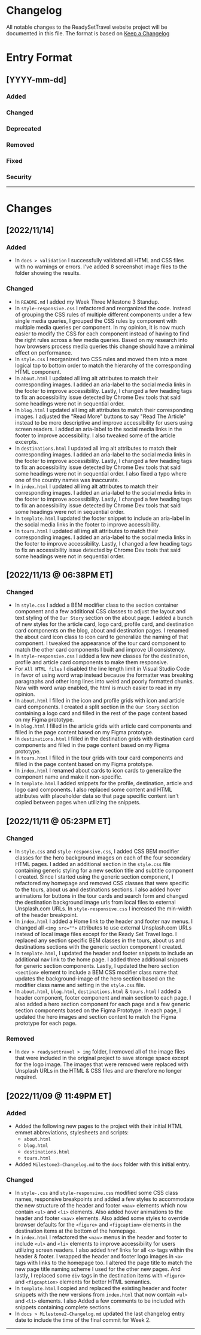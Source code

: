 # Changelog

All notable changes to the ReadySetTravel website project will be documented in this file. The format is based on [Keep a Changelog](https://keepachangelog.com/en/1.0.0/)

# Entry Format

## [YYYY-mm-dd]

### Added

### Changed

### Deprecated

### Removed

### Fixed

### Security

---

# Changes

## [2022/11/14]

### Added
- In `docs > validation` I successfully validated all HTML and CSS files with no warnings or errors. I've added 8 screenshot image files to the folder showing the results.

### Changed
- In `README.md` I added my Week Three Milestone 3 Standup.
- In `style-responsive.css` I refactored and reorganized the code. Instead of grouping the CSS rules of multiple different components under a few single media queries, I grouped the CSS rules by component with multiple media queries per component. In my opinion, it is now much easier to modify the CSS for each component instead of having to find the right rules across a few media queries. Based on my research into how browsers process media queries this change should have a minimal effect on performance.
- In `style.css` I reorganized two CSS rules and moved them into a more logical top to bottom order to match the hierarchy of the corresponding HTML component.
- In `about.html` I updated all img alt attributes to match their corresponding images. I added an aria-label to the social media links in the footer to improve accessibility. Lastly, I changed a few heading tags to fix an accessibility issue detected by Chrome Dev tools that said some headings were not in sequential order.
- In `blog.html` I updated all img alt attributes to match their corresponding images. I adjusted the "Read More" buttons to say "Read The Article" instead to be more descriptive and improve accessibility for users using screen readers. I added an aria-label to the social media links in the footer to improve accessibility. I also tweaked some of the article excerpts.
- In `destinations.html` I updated all img alt attributes to match their corresponding images. I added an aria-label to the social media links in the footer to improve accessibility. Lastly, I changed a few heading tags to fix an accessibility issue detected by Chrome Dev tools that said some headings were not in sequential order. I also fixed a typo where one of the country names was inaccurate.
- In `index.html` I updated all img alt attributes to match their corresponding images. I added an aria-label to the social media links in the footer to improve accessibility. Lastly, I changed a few heading tags to fix an accessibility issue detected by Chrome Dev tools that said some headings were not in sequential order.
- In `template.html` I updated the footer snippet to include an aria-label in the social media links in the footer to improve accessibility.
- In `tours.html` I updated all img alt attributes to match their corresponding images. I added an aria-label to the social media links in the footer to improve accessibility. Lastly, I changed a few heading tags to fix an accessibility issue detected by Chrome Dev tools that said some headings were not in sequential order.

## [2022/11/13 @ 06:38PM ET]

### Changed
- In `style.css` I added a BEM modifier class to the section container component and a few additional CSS classes to adjust the layout and text styling of the `Our Story` section on the about page. I added a bunch of new styles for the article card, logo card, profile card, and destination card components on the blog, about and destination pages. I renamed the about card icon class to icon card to generalize the naming of that component. I tweaked the appearance of the tour card component to match the other card components I built and improve UI consistency.
- In `style-responsive.css` I added a few new classes for the destination, profile and article card components to make them responsive.
- For `All HTML files` I disabled the line length limit in Visual Studio Code in favor of using word wrap instead because the formatter was breaking paragraphs and other long lines into weird and poorly formatted chunks. Now with word wrap enabled, the html is much easier to read in my opinion.
- In `about.html` I filled in the icon and profile grids with icon and article card components. I created a split section in the `Our Story` section containing a logo card and filled in the rest of the page content based on my Figma prototype.
- In `blog.html` I filled in the article grids with article card components and filled in the page content based on my Figma prototype.
- In `destinations.html` I filled in the destination grids with destination card components and filled in the page content based on my Figma prototype.
- In `tours.html` I filled in the tour grids with tour card components and filled in the page content based on my Figma prototype.
- In `index.html` I renamed about cards to icon cards to generalize the component name and make it non-specific.
- In `template.html` I added snippets for the profile, destination, article and logo card components. I also replaced some content and HTML attributes with placeholder data so that page specific content isn't copied between pages when utilizing the snippets.

## [2022/11/11 @ 05:23PM ET]

### Changed
- In `style.css` and `style-responsive.css`, I added CSS BEM modifier classes for the hero background images on each of the four secondary HTML pages. I added an additional section in the `style.css` file containing generic styling for a new section title and subtitle component I created. Since I started using the generic section component, I refactored my homepage and removed CSS classes that were specific to the tours, about us and destinations sections. I also added hover animations for buttons in the tour cards and search form and changed the destination background image urls from local files to external Unsplash.com URLs. In `style-responsive.css` I increased the min-width of the header breakpoint.
- In `index.html` I added a Home link to the header and footer nav menus. I changed all `<img src="">` attributes to use external Unsplash.com URLs instead of local image files except for the Ready Set Travel logo. I replaced any section specific BEM classes in the tours, about us and destinations sections with the generic section component I created.
- In `template.html`, I updated the header and footer snippets to include an additional nav link to the home page. I added three additional snippets for generic section components. Lastly, I updated the hero section `<section>` element to include a BEM CSS modifier class name that updates the background-image of the hero section based on the modifier class name and setting in the `style.css` file.
- In `about.html`, `blog.html`, `destinations.html` & `tours.html` I added a header component, footer component and main section to each page. I also added a hero section component for each page and a few generic section components based on the Figma Prototype. In each page, I updated the hero images and section content to match the Figma prototype for each page.

### Removed
- In `dev > readysettravel > img` folder, I removed all of the image files that were included in the original project to save storage space except for the logo image. The images that were removed were replaced with Unsplash URLs in the HTML & CSS files and are therefore no longer required.

## [2022/11/09 @ 11:49PM ET]

### Added
- Added the following new pages to the project with their initial HTML emmet abbreviations, stylesheets and scripts:
  - `about.html`
  - `blog.html`
  - `destinations.html`
  - `tours.html`
- Added `Milestone3-Changelog.md` to the `docs` folder with this initial entry.

### Changed
- In `style-.css` and `style-responsive.css` modified some CSS class names, responsive breakpoints and added a few styles to accommodate the new structure of the header and footer `<nav>` elements which now contain `<ul>` and `<li>` elements. Also added hover animations to the header and footer `<nav>` elements. Also added some styles to override browser defaults for the `<figure>` and `<figcaption>` elements in the destination items at the bottom of the homepage.
- In `index.html` I refactored the `<nav>` menus in the header and footer to include `<ul>` and `<li>` elements to improve accessibility for users utilizing screen readers. I also added `href` links for all `<a>` tags within the header & footer. I wrapped the header and footer logo images in `<a>` tags with links to the homepage too. I altered the page title to match the new page title naming scheme I used for the other new pages. And lastly, I replaced some `div` tags in the destination items with `<figure>` and `<figcaption>` elements for better HTML semantics.
- In `template.html` I copied and replaced the existing header and footer snippets with the new versions from `index.html` that now contain `<ul>` and `<li>` elements. I also Added a few comments to be included with snippets containing complete sections.
- In `docs > Milestone2-Changelog.md` updated the last changelog entry date to include the time of the final commit for Week 2.

---